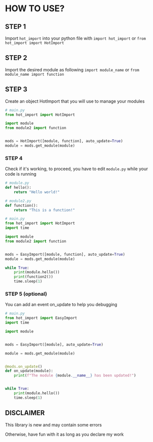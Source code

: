 # **HOW TO USE?**

## STEP 1

Import `hot_import` into your python file with `import hot_import` or `from hot_import import HotImport`

## STEP 2

Import the desired module as following `import module_name` or `from module_name import function`

## STEP 3


Create an object HotImport that you will use to manage your modules


```py
# main.py
from hot_import import HotImport

import module
from module2 import function


mods = HotImport([module, function], auto_update=True)
module = mods.get_module(module)
```


### STEP 4

Check if it's working, to proceed, you have to edit `module.py` while your code is running

```py
# module.py
def hello():
    return "Hello world!"
```
```py
# module2.py
def function():
    return "This is a function!"
```
```py
# main.py
from hot_import import HotImport
import time

import module
from module2 import function


mods = EasyImport([module, function], auto_update=True)
module = mods.get_module(module)

while True:
    print(module.hello())
    print(function2())
    time.sleep(1)
```


### STEP 5 (optional)


You can add an event on_update to help you debugging

```py
# main.py
from hot_import import EasyImport
import time

import module


mods = EasyImport([module], auto_update=True)

module = mods.get_module(module)


@mods.on_update()
def on_update(module):
    print(f"The module {module.__name__} has been updated!")


while True:
    print(module.hello())
    time.sleep(1)
```


## DISCLAIMER

This library is new and may contain some errors

Otherwise, have fun with it as long as you declare my work
